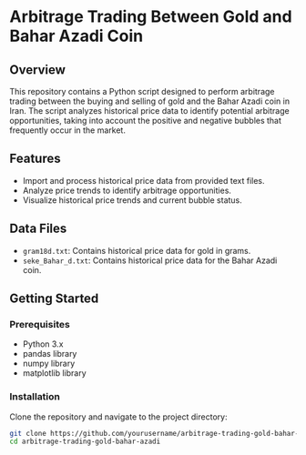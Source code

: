 # Arbitrage Trading Between Gold and Bahar Azadi Coin

## Overview
This repository contains a Python script designed to perform arbitrage trading between the buying and selling of gold and the Bahar Azadi coin in Iran. The script analyzes historical price data to identify potential arbitrage opportunities, taking into account the positive and negative bubbles that frequently occur in the market.

## Features
- Import and process historical price data from provided text files.
- Analyze price trends to identify arbitrage opportunities.
- Visualize historical price trends and current bubble status.


## Data Files
- `gram18d.txt`: Contains historical price data for gold in grams.
- `seke_Bahar_d.txt`: Contains historical price data for the Bahar Azadi coin.

## Getting Started

### Prerequisites
- Python 3.x
- pandas library
- numpy library
- matplotlib library

### Installation
Clone the repository and navigate to the project directory:
```sh
git clone https://github.com/yourusername/arbitrage-trading-gold-bahar-azadi.git
cd arbitrage-trading-gold-bahar-azadi
